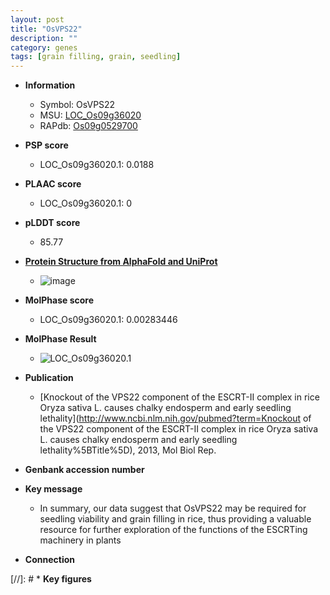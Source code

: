 ```yaml
---
layout: post
title: "OsVPS22"
description: ""
category: genes
tags: [grain filling, grain, seedling]
---
```


* **Information**  
    + Symbol: OsVPS22  
    + MSU: [LOC_Os09g36020](http://rice.plantbiology.msu.edu/cgi-bin/ORF_infopage.cgi?orf=LOC_Os09g36020)  
    + RAPdb: [Os09g0529700](http://rapdb.dna.affrc.go.jp/viewer/gbrowse_details/irgsp1?name=Os09g0529700)  

* **PSP score**  
    + LOC_Os09g36020.1: 0.0188 

* **PLAAC score**  
    + LOC_Os09g36020.1: 0 

* **pLDDT score**
    + 85.77

* **[Protein Structure from AlphaFold and UniProt](https://www.uniprot.org/uniprotkb/A0A0P0XQU3/entry#structure)**
    + ![image](https://ricepsp.github.io/images/A/AF-A0A0P0XQU3-F1.png)

* **MolPhase score**
    + LOC_Os09g36020.1: 0.00283446

* **MolPhase Result**
    + ![LOC_Os09g36020.1](https://304243504.github.io/Pictures/LOC_Os09g/LOC_Os09g36020.1.png)

* **Publication**  
    + [Knockout of the VPS22 component of the ESCRT-II complex in rice Oryza sativa L. causes chalky endosperm and early seedling lethality](http://www.ncbi.nlm.nih.gov/pubmed?term=Knockout of the VPS22 component of the ESCRT-II complex in rice Oryza sativa L. causes chalky endosperm and early seedling lethality%5BTitle%5D), 2013, Mol Biol Rep.

* **Genbank accession number**  

* **Key message**  
    + In summary, our data suggest that OsVPS22 may be required for seedling viability and grain filling in rice, thus providing a valuable resource for further exploration of the functions of the ESCRTing machinery in plants

* **Connection**  

[//]: # * **Key figures**  


